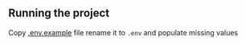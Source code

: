 ## Running the project

Copy [.env.example](supabase/functions/.env.example) file rename it to `.env` and populate missing values
